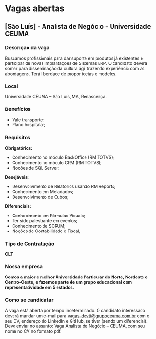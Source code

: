 # Vagas abertas

## [São Luís] - Analista de Negócio - Universidade CEUMA

### Descrição da vaga

Buscamos profissionais para dar suporte em produtos já existentes e participar de novas implantações de Sistemas ERP. O candidato deverá somar para disseminação da cultura ágil trazendo experiência com as abordagens. Terá liberdade de propor ideias e modelos.

### Local

Universidade CEUMA – São Luís, MA, Renascença.

### Benefícios

- Vale transporte;
- Plano hospitalar;

### Requisitos

**Obrigatórios:**

- Conhecimento no módulo BackOffice (RM TOTVS);
- Conhecimento no módulo CRM (RM TOTVS);
- Noções de SQL Server;

**Desejáveis:**

- Desenvolvimento de Relatórios usando RM Reports;
- Conhecimento em Metadados;
- Desenvolvimento de Cubos;

**Diferenciais:**

- Conhecimento em Fórmulas Visuais;
- Ter sido palestrante em eventos;
- Conhecimento de SCRUM;
- Noções de Contabilidade e Fiscal;

### Tipo de Contratação

**CLT**

### Nossa empresa

**Somos a maior e melhor Universidade Particular do Norte, Nordeste e Centro-Oeste, e fazemos parte de um grupo educacional com representatividade em 5 estados.**

### Como se candidatar

A vaga está aberta por tempo indeterminado. O candidato interessado deverá mandar um e-mail para vagas-devti@grupoceuma.com.br com o seu CV, endereço do LinkedIn e GitHub, se tiver (sendo um diferencial). Deve enviar no assunto: Vaga Analista de Negócio – CEUMA, com seu nome no CV no formato pdf.
